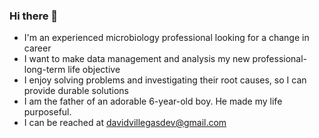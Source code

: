 ### Hi there 👋

- I'm an experienced microbiology professional looking for a change in career
- I want to make data management and analysis my new professional-long-term life objective
- I enjoy solving problems and investigating their root causes, so I can provide durable solutions
- I am the father of an adorable 6-year-old boy. He made my life purposeful.
- I can be reached at davidvillegasdev@gmail.com

<!--
**DrFungi/DrFungi** is a ✨ _special_ ✨ repository because its `README.md` (this file) appears on your GitHub profile.

Here are some ideas to get you started:

- 🔭 I’m currently working on ...
- 🌱 I’m currently learning ...
- 👯 I’m looking to collaborate on ...
- 🤔 I’m looking for help with ...
- 💬 Ask me about ...
- 📫 How to reach me: ...
- 😄 Pronouns: ...
- ⚡ Fun fact: ...
-->
